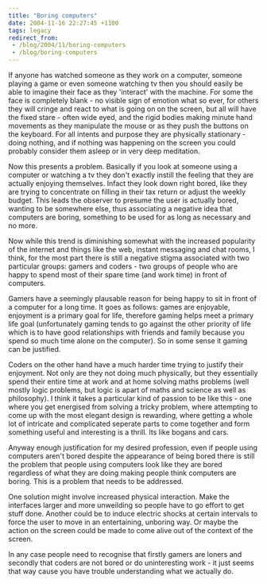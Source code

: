 ```yaml
---
title: "Boring computers"
date: 2004-11-16 22:27:45 +1100
tags: legacy
redirect_from:
 - /blog/2004/11/boring-computers
 - /blog/boring-computers
---
```


If anyone has watched someone as they work on a computer, someone playing a game or even someone watching tv then you should easily be able to imagine their face as they 'interact' with the machine. For some the face is completely blank - no visible sign of emotion what so ever, for others they will cringe and react to what is going on on the screen, but all will have the fixed stare - often wide eyed, and the rigid bodies making minute hand movements as they manipulate the mouse or as they push the buttons on the keyboard. For all intents and purpose they are physically stationary - doing nothing, and if nothing was happening on the screen you could probably consider them asleep or in very deep meditation.

Now this presents a problem. Basically if you look at someone using a computer or watching a tv they don't exactly instill the feeling that they are actually enjoying themselves. Infact they look down right bored, like they are trying to concentrate on filling in their tax return or adjust the weekly budget. This leads the observer to presume the user is actually bored, wanting to be somewhere else, thus associating a negative idea that computers are boring, something to be used for as long as necessary and no more.

Now while this trend is diminishing somewhat with the increased popularity of the internet and things like the web, instant messaging and chat rooms, I think, for the most part there is still a negative stigma associated with two particular groups: gamers and coders - two groups of people who are happy to spend most of their spare time (and work time) in front of computers.

Gamers have a seemingly plausable reason for being happy to sit in front of a computer for a long time. It goes as follows: games are enjoyable, enjoyment is a primary goal for life, therefore gaming helps meet a primary life goal (unfortunately gaming tends to go against the other priority of life which is to have good relationships with friends and family because you spend so much time alone on the computer). So in some sense it gaming can be justified.

Coders on the other hand have a much harder time trying to justify their enjoyment. Not only are they not doing much physically, but they essentially spend their entire time at work and at home solving maths problems (well mostly logic problems, but logic is apart of maths and science as well as philosophy). I think it takes a particular kind of passion to be like this - one where you get energised from solving a tricky problem, where attempting to come up with the most elegant design  is rewarding, where getting a whole lot of intricate and complicated seperate parts to come together and form something useful and interesting is a thrill. Its like bogans and cars.

Anyway enough justification for my desired profession, even if people using computers aren't bored despite the appearance of being bored there is still the problem that people using computers look like they are bored regardless of what they are doing making people think computers are boring. This is a problem that needs to be addressed.

One solution might involve increased physical interaction. Make the interfaces larger and more unweilding so people have to go effort to get stuff done. Another could be to induce electric shocks at certain intervals to force the user to move in an entertaining, unboring way. Or maybe the action on the screen could be made to come alive out of the context of the screen.

In any case people need to recognise that firstly gamers are loners and secondly that coders are not bored or do uninteresting work - it just seems that way cause you have trouble understanding what we actually do.
